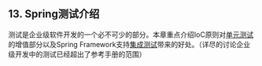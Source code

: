 ## 13. Spring测试介绍

测试是企业级软件开发的一个必不可少的部分。本章重点介绍IoC原则对[单元测试](14.Unit_Testing.md)的增值部分以及Spring Framework支持[集成测试](15.Integration_Testing.md)带来的好处。（详尽的讨论企业级开发中的测试已经超出了参考手册的范围）

